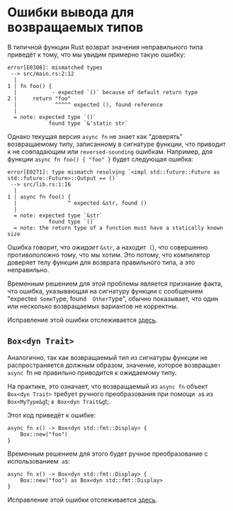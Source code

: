 # Ошибки вывода для возвращаемых типов

В типичной функции Rust возврат значения неправильного типа 
приведёт к тому, что мы увидим примерно такую ошибку:

```
error[E0308]: mismatched types
 --> src/main.rs:2:12
  |
1 | fn foo() {
  |           - expected `()` because of default return type
2 |     return "foo"
  |            ^^^^^ expected (), found reference
  |
  = note: expected type `()`
             found type `&'static str`
```

Однако текущая версия `async fn` не знает как
"доверять" возвращаемому типу, записанному в сигнатуре
функции, что приводит к не совпадающим или `reversed-sounding`
ошибкам. Например, для функции `async fn foo() { "foo" }`
будет следующая ошибка:

```
error[E0271]: type mismatch resolving `<impl std::future::Future as std::future::Future>::Output == ()`
 --> src/lib.rs:1:16
  |
1 | async fn foo() {
  |                ^ expected &str, found ()
  |
  = note: expected type `&str`
             found type `()`
  = note: the return type of a function must have a statically known size
```

Ошибка говорит, что *ожидает* `&str`, а 
находит` (`), что совершенно противоположно тому, 
что мы хотим. Это потому, что компилятор
доверяет телу функции для возврата правильного типа, а это неправильно.

Временным решением для этой проблемы является признание 
факта, что ошибка, указывающая на сигнатуру функции с 
сообщением "expecte`d SomeTy`pe, foun`d 
OtherT`ype", обычно показывает, что один или 
несколько возвращаемых вариантов не корректны.

Исправление этой ошибки отслеживается [здесь](https://github.com/rust-lang/rust/issues/54326).

## `Box<dyn Trait>`

Аналогично, так как возвращаемый тип из сигнатуры функции не 
распространяется должным образом, значение, которое 
возвращае`т async `fn не правильно приводится к 
ожидаемому типу.

На практике, это означает, что возвращаемый из `async fn`
объект `Box<dyn Trait>` требует ручного 
преобразования при помощи` a`s из` 
Box<MyType&g`t; `в Box<dyn Trait&g`t;.

Этот код приведёт к ошибке:

```
async fn x() -> Box<dyn std::fmt::Display> {
    Box::new("foo")
}
```

Временным решением для этого будет ручное преобразование с 
использованием` a`s:

```
async fn x() -> Box<dyn std::fmt::Display> {
    Box::new("foo") as Box<dyn std::fmt::Display>
}
```

Исправление этой ошибки отслеживается [здесь](https://github.com/rust-lang/rust/issues/60424).
